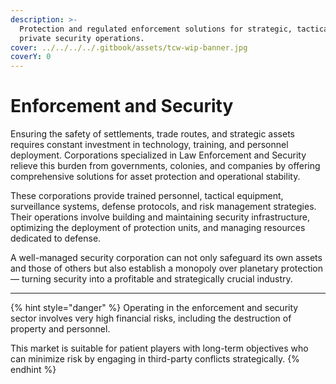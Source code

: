 ```yaml
---
description: >-
  Protection and regulated enforcement solutions for strategic, tactical, and
  private security operations.
cover: ../../../../.gitbook/assets/tcw-wip-banner.jpg
coverY: 0
---
```


# Enforcement and Security

Ensuring the safety of settlements, trade routes, and strategic assets requires constant investment in technology, training, and personnel deployment. Corporations specialized in Law Enforcement and Security relieve this burden from governments, colonies, and companies by offering comprehensive solutions for asset protection and operational stability.

These corporations provide trained personnel, tactical equipment, surveillance systems, defense protocols, and risk management strategies. Their operations involve building and maintaining security infrastructure, optimizing the deployment of protection units, and managing resources dedicated to defense.

A well-managed security corporation can not only safeguard its own assets and those of others but also establish a monopoly over planetary protection — turning security into a profitable and strategically crucial industry.

***

{% hint style="danger" %}
Operating in the enforcement and security sector involves very high financial risks, including the destruction of property and personnel.

This market is suitable for patient players with long-term objectives who can minimize risk by engaging in third-party conflicts strategically.
{% endhint %}
